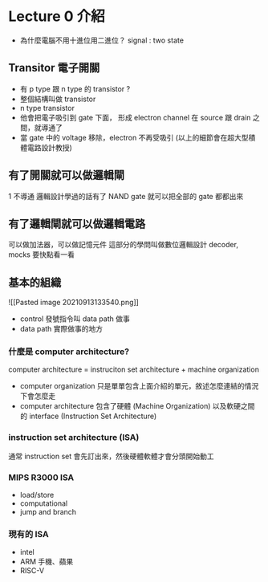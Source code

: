 # Lecture 0 介紹

- 為什麼電腦不用十進位用二進位？
  signal : two state

## Transitor 電子開關

- 有 p type 跟 n type 的 transistor ?
- 整個結構叫做 transistor
- n type transistor
- 他會把電子吸引到 gate 下面， 形成 electron channel 在 source 跟 drain 之間，就導通了
- 當 gate 中的 voltage 移除，electron 不再受吸引
  (以上的細節會在超大型積體電路設計教授)

## 有了開關就可以做邏輯閘

1 不導通
邏輯設計學過的話有了 NAND gate 就可以把全部的 gate 都都出來

## 有了邏輯閘就可以做邏輯電路

可以做加法器，可以做記憶元件
這部分的學問叫做數位邏輯設計 decoder, mocks 要快點看一看

## 基本的組織

![[Pasted image 20210913133540.png]]

- control 發號指令叫 data path 做事
- data path 實際做事的地方

### 什麼是 computer architecture?

computer architecture = instruciton set architecture + machine organization

- computer organization 只是單單包含上面介紹的單元，敘述怎麼連結的情況下會怎麼走
- computer architecture 包含了硬體 (Machine Organization) 以及軟硬之間的 interface (Instruction Set Architecture)

### instruction set architecture (ISA)

通常 instruction set 會先訂出來，然後硬體軟體才會分頭開始動工

### MIPS R3000 ISA

- load/store
- computational
- jump and branch

### 現有的 ISA

- intel
- ARM 手機、蘋果
- RISC-V
